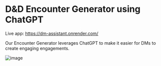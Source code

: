 # D&D Encounter Generator using ChatGPT

Live app: https://dm-assistant.onrender.com/

Our Encounter Generator leverages ChatGPT to make it easier for DMs to create engaging engagements.

![image](https://user-images.githubusercontent.com/14880397/232322349-afc83151-5de7-4c86-9011-ad418aaf1dd0.png)
